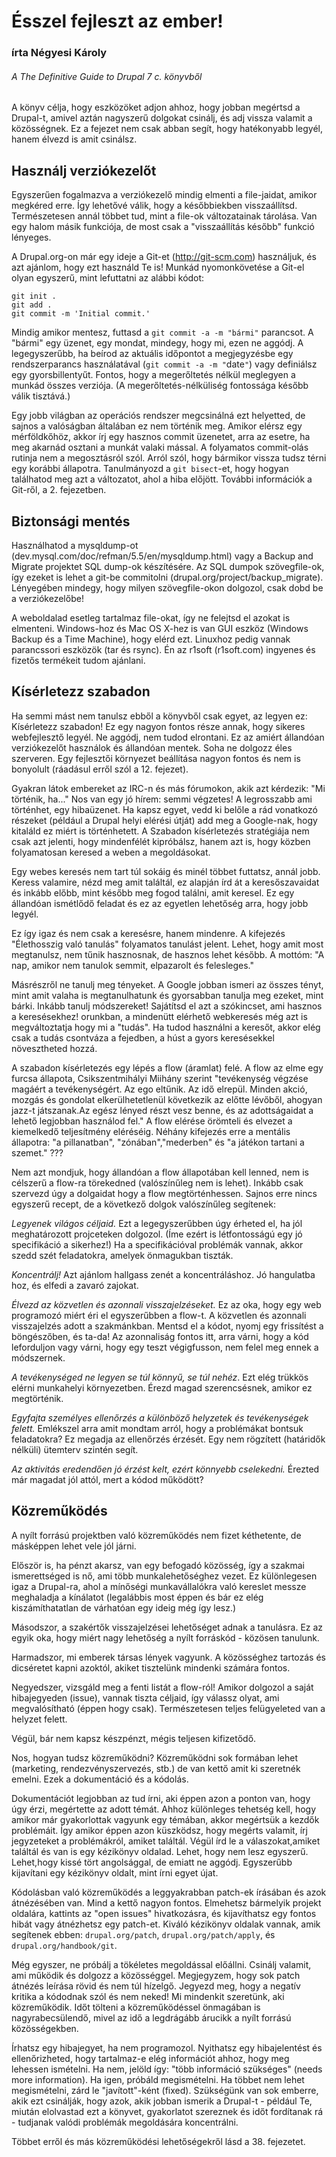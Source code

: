 Ésszel fejleszt az ember!
=========================
### írta Négyesi Károly ###
###### A The Definitive Guide to Drupal 7 c. könyvből

A könyv célja, hogy eszközöket adjon ahhoz, hogy jobban megértsd a Drupal-t, amivel aztán nagyszerű dolgokat csinálj, és adj vissza valamit a közösségnek. Ez a fejezet nem csak abban segít, hogy hatékonyabb legyél, hanem élvezd is amit csinálsz.

Használj verziókezelőt
--------------------
Egyszerűen fogalmazva a verziókezelő mindig elmenti a file-jaidat, amikor megkéred erre. Így lehetővé válik, hogy a későbbiekben visszaállítsd. Természetesen annál többet tud, mint a file-ok változatainak tárolása. Van egy halom másik funkciója, de most csak a "visszaállítás később" funkció lényeges.

A Drupal.org-on már egy ideje a Git-et (http://git-scm.com) használjuk, és azt ajánlom, hogy ezt használd Te is! Munkád nyomonkövetése a Git-el olyan egyszerű, mint lefuttatni az alábbi kódot:

    git init .
    git add .
    git commit -m 'Initial commit.'

Mindig amikor mentesz, futtasd a `git commit -a -m "bármi"` parancsot. A "bármi" egy üzenet, egy mondat, mindegy, hogy mi, ezen ne aggódj. A legegyszerűbb, ha beírod az aktuális időpontot a megjegyzésbe egy rendszerparancs használatával (`git commit -a -m "`date`"`) vagy definiálsz egy  gyorsbillentyűt. Fontos, hogy a megerőltetés nélkül meglegyen a munkád összes verziója. (A megerőltetés-nélküliség fontossága később válik tisztává.)

Egy jobb világban az operációs rendszer megcsinálná ezt helyetted, de sajnos a valóságban általában ez nem történik meg. Amikor elérsz egy mérföldkőhöz, akkor írj egy hasznos commit üzenetet, arra az esetre, ha meg akarnád osztani a munkát valaki mással. A folyamatos commit-olás rutinja nem a megosztásról szól. Arról szól, hogy bármikor vissza tudsz térni egy korábbi állapotra. Tanulmányozd a `git bisect`-et, hogy hogyan találhatod meg azt a változatot, ahol a hiba előjött. További információk a Git-ről, a 2. fejezetben.

Biztonsági mentés
-----------------
Használhatod a mysqldump-ot (dev.mysql.com/doc/refman/5.5/en/mysqldump.html) vagy a Backup and Migrate projektet SQL dump-ok készítésére. Az SQL dumpok szövegfile-ok, így ezeket is lehet a git-be commitolni (drupal.org/project/backup_migrate). Lényegében mindegy, hogy milyen szövegfile-okon dolgozol, csak dobd be a verziókezelőbe!

A weboldalad esetleg tartalmaz file-okat, így ne felejtsd el azokat is elmenteni. Windows-hoz és Mac OS X-hez is van GUI eszköz (Windows Backup és a Time Machine), hogy elérd ezt. Linuxhoz pedig vannak parancssori eszközök (tar és rsync). Én az r1soft (r1soft.com) ingyenes és fizetős termékeit tudom ajánlani.

Kísérletezz szabadon
--------------------
Ha semmi mást nem tanulsz ebből a könyvből csak egyet, az legyen ez: Kísérletezz szabadon! Ez egy nagyon fontos része annak, hogy sikeres webfejlesztő legyél. Ne aggódj, nem tudod elrontani. Ez az amiért állandóan verziókezelőt használok és állandóan mentek. Soha ne dolgozz éles szerveren. Egy fejlesztői környezet beállítása nagyon fontos és nem is bonyolult (ráadásul erről szól a 12. fejezet).

Gyakran látok embereket az IRC-n és más fórumokon, akik azt kérdezik: "Mi történik,
ha..." Nos van egy jó hírem: semmi végzetes! A legrosszabb ami történhet, egy hibaüzenet. Ha kapsz egyet,
vedd ki belőle a rád vonatkozó részeket (például a Drupal helyi elérési útját) add meg a Google-nak, hogy kitaláld
ez miért is történhetett. A Szabadon kísérletezés stratégiája nem csak azt jelenti, hogy mindenfélét kipróbálsz,
hanem azt is, hogy közben folyamatosan keresed a weben a megoldásokat.

Egy webes keresés nem tart túl sokáig és minél többet futtatsz, annál jobb. Keress valamire, nézd meg amit találtál, ez alapján írd át a keresőszavaidat és inkább előbb, mint később meg fogod találni, amit keresel.
Ez egy állandóan ismétlődő feladat és ez az egyetlen lehetőség arra, hogy jobb legyél.

Ez így igaz és nem csak a keresésre, hanem mindenre. A kifejezés "Élethosszig való tanulás" folyamatos tanulást
jelent. Lehet, hogy amit most megtanulsz, nem tűnik hasznosnak, de hasznos lehet később. A mottóm: "A nap,
amikor nem tanulok semmit, elpazarolt és felesleges."

Másrészről ne tanulj meg tényeket. A Google jobban ismeri az összes tényt, mint amit valaha is megtanulhatunk és gyorsabban tanulja meg ezeket, mint bárki. Inkább tanulj módszereket! Sajátítsd el azt a szókincset, ami hasznos a keresésekhez! orunkban, a mindenütt elérhető webkeresés még azt is megváltoztatja hogy mi a "tudás". Ha tudod használni a keresőt, akkor elég csak a tudás csontváza a fejedben, a húst a gyors keresésekkel növesztheted hozzá.

A szabadon kísérletezés egy lépés a flow (áramlat) felé. A flow az elme egy furcsa állapota, Csikszentmihályi Miihány szerint "tevékenység végzése magáért a tevékenységért. Az ego eltűnik. Az idő elrepül. Minden akció, mozgás és gondolat elkerülhetetlenül következik az előtte lévőből, ahogyan jazz-t játszanak.Az egész lényed részt vesz benne, és az adottságaidat a lehető legjobban használod fel." A flow elérése örömteli és elvezet a kiemelkedő teljesítmény eléréséig. Néhány kifejezés erre a mentális állapotra: "a pillanatban", "zónában","mederben" és "a játékon tartani a szemet." ???

Nem azt mondjuk, hogy állandóan a flow állapotában kell lenned, nem is célszerű a flow-ra törekedned (valószínűleg nem is lehet). Inkább csak szervezd úgy a dolgaidat hogy a flow megtörténhessen. Sajnos erre nincs egyszerű recept, de a következő dolgok valószínűleg segítenek:

*Legyenek világos céljaid.* Ezt a legegyszerűbben úgy érheted el, ha jól meghatározott projceteken dolgozol. (Íme ezért is létfontosságú egy jó specifikáció a sikerhez!) Ha a specifikációval problémák vannak, akkor szedd szét feladatokra, amelyek önmagukban tiszták.

*Koncentrálj!* Azt ajánlom hallgass zenét a koncentráláshoz. Jó hangulatba hoz, és elfedi a zavaró zajokat.

*Élvezd az közvetlen és azonnali visszajelzéseket.* Ez az oka, hogy egy web programozó miért éri el egyszerűbben a flow-t. A közvetlen és azonnali visszajelzés adott a szakmánkban. Mentsd el a kódot, nyomj egy frissítést a böngészőben, és ta-da! Az azonnaliság fontos itt, arra várni, hogy a kód leforduljon vagy várni, hogy egy teszt végigfusson, nem felel meg ennek a módszernek.

*A tevékenységed ne legyen se túl könnyű, se túl nehéz*. Ezt elég trükkös elérni munkahelyi környezetben. Érezd magad szerencsésnek, amikor ez megtörténik.

*Egyfajta személyes ellenőrzés a különböző helyzetek és tevékenységek felett.* Emlékszel arra amit mondtam arról, hogy a problémákat bontsuk feladatokra? Ez megadja az ellenőrzés érzését. Egy nem rögzített (határidők nélküli) ütemterv szintén segít.

*Az aktivitás eredendően jó érzést kelt, ezért könnyebb cselekedni.* Érezted már magadat jól attól, mert a kódod működött?

Közreműködés
----------
A nyílt forrású projektben való közreműködés nem fizet kéthetente, de másképpen lehet vele jól járni.

Először is, ha pénzt akarsz, van egy befogadó közösség, így a szakmai ismerettséged is nő, ami több munkalehetőséghez vezet. Ez különlegesen igaz a Drupal-ra, ahol a mínőségi munkavállalókra való kereslet messze meghaladja a kínálatot (legalábbis most éppen és bár ez elég kiszámíthatatlan de várhatóan egy ideig még így lesz.)

Másodszor, a szakértők visszajelzései lehetőséget adnak a tanulásra. Ez az egyik oka, hogy miért nagy lehetőség a nyílt forráskód - közösen tanulunk.

Harmadszor, mi emberek társas lények vagyunk. A közösséghez tartozás és dicséretet kapni azoktól, akiket tisztelünk mindenki számára fontos.

Negyedszer, vizsgáld meg a fenti listát a flow-ról! Amikor dolgozol a saját hibajegyeden (issue), vannak tiszta céljaid, így válassz olyat, ami megvalósítható (éppen hogy csak). Természetesen teljes felügyeleted van a helyzet felett.

Végül, bár nem kapsz készpénzt, mégis teljesen kifizetődő.

Nos, hogyan tudsz közreműködni? Közreműködni sok formában lehet (marketing, rendezvényszervezés, stb.) de van kettő amit ki szeretnék emelni. Ezek a dokumentáció és a kódolás.

Dokumentációt legjobban az tud írni, aki éppen azon a ponton van, hogy úgy érzi, megértette az adott témát. Ahhoz különleges tehetség kell, hogy amikor már gyakorlottak vagyunk egy témában, akkor megértsük a kezdők problémáit. Így amikor éppen azon küszködsz, hogy megérts valamit, írj jegyzeteket a problémákról, amiket találtál. Végül írd le a válaszokat,amiket találtál és van is egy kézikönyv oldalad. Lehet, hogy nem lesz egyszerű. Lehet,hogy kissé tört angolsággal, de emiatt ne aggódj. Egyszerűbb kijavítani egy kézikönyv oldalt, mint írni egyet újat.

Kódolásban való közreműködés a leggyakrabban patch-ek írásában és azok átnézésében van. Mind a kettő nagyon fontos. Elmehetsz bármelyik projekt oldalára, kattints az "open issues" hivatkozásra, és kijavíthatsz egy fontos hibát vagy átnézhetsz egy patch-et. Kiváló kézikönyv oldalak vannak, amik segítenek ebben: `drupal.org/patch`, `drupal.org/patch/apply`, és `drupal.org/handbook/git`.

Még egyszer, ne próbálj a tökéletes megoldással előállni. Csinálj valamit, ami működik és dolgozz a közösséggel. Megjegyzem, hogy sok patch átnézés leírása rövid és nem túl hízelgő. Jegyezd meg, hogy a negatív kritika a kódodnak szól és nem neked! Mi mindenkit szeretünk, aki közreműködik. Időt tölteni a közreműködéssel önmagában is nagyrabecsülendő, mivel az idő a legdrágább árucikk a nyílt forrású közösségekben.

Írhatsz egy hibajegyet, ha nem programozol. Nyithatsz egy hibajelentést és ellenőrizheted, hogy tartalmaz-e elég információt ahhoz, hogy meg lehessen ismételni. Ha nem, jelöld így: "több információ szükséges" (needs more information). Ha igen, próbáld megismételni. Ha többet nem lehet megismételni, zárd le "javított"-ként (fixed). Szükségünk van sok emberre, akik ezt csinálják, hogy azok, akik jobban ismerik a Drupal-t - például Te, miután elolvastad ezt a könyvet, gyakorlatot szereznek és időt fordítanak rá - tudjanak valódi problémák megoldására koncentrálni.

Többet erről és más közreműködési lehetőségekről lásd a 38. fejezetet.